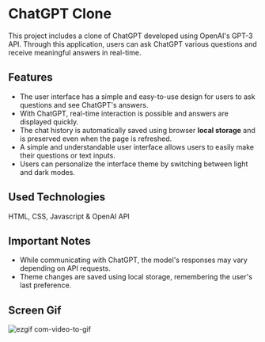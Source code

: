 ﻿# ChatGPT Clone

This project includes a clone of ChatGPT developed using OpenAI's GPT-3 API. Through this application, users can ask ChatGPT various questions and receive meaningful answers in real-time.

## Features

* The user interface has a simple and easy-to-use design for users to ask questions and see ChatGPT's answers.
* With ChatGPT, real-time interaction is possible and answers are displayed quickly.
* The chat history is automatically saved using browser **local storage** and is preserved even when the page is refreshed.
* A simple and understandable user interface allows users to easily make their questions or text inputs.
* Users can personalize the interface theme by switching between light and dark modes.

## Used Technologies

HTML, CSS, Javascript & OpenAI API

## Important Notes

* While communicating with ChatGPT, the model's responses may vary depending on API requests.
* Theme changes are saved using local storage, remembering the user's last preference.

## Screen Gif

![ezgif com-video-to-gif](https://github.com/serhatakhan/ChatGPT-Clone/assets/147662915/25a5c7fb-c778-4c52-8d69-161c925c0d44)

